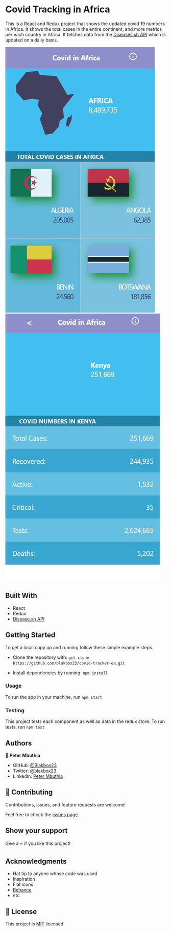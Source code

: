 # Covid Tracking in Africa

This is a React and Redux project that shows the updated covid 19 numbers in Africa. It shows the total cases in the entire continent, and more metrics per each country in Africa. It fetches data from the [Diseases.sh API](https://disease.sh/) which is updated on a daily basis. 

 ![Home](./src/assets/Home.png)
 ![Details](./src/assets/Details.png)




## Built With

- React
- Redux
- [Disease.sh API](https://disease.sh/)



## Getting Started

To get a local copy up and running follow these simple example steps.
- Clone the repository with:
`git clone https://github.com/blakbox23/covid-tracker-ea.git`

- Install dependencies by running:
`npm install`


### Usage
To run the app in your machine, run `npm start`

### Testing
This project tests each component as well as data in the redux store.
To run tests, run `npm test`

## Authors

👤 **Peter Mbuthia**

- GitHub: [@Blakbox23](https://github.com/blakbox23)
- Twitter: [@blakbox23](https://twitter.com/blakbox23)
- LinkedIn: [Peter Mbuthia](https://www.linkedin.com/in/peter-mbuthia)


## 🤝 Contributing

Contributions, issues, and feature requests are welcome!

Feel free to check the [issues page](https://github.com/blakbox23/bookstore/issues).

## Show your support

Give a ⭐️ if you like this project!

## Acknowledgments

- Hat tip to anyone whose code was used
- Inspiration
- Flat icons
- [Behance](https://www.behance.net/gallery/31579789/Ballhead-App-(Free-PSDs))
- etc

## 📝 License

This project is [MIT](./MIT.md) licensed.
